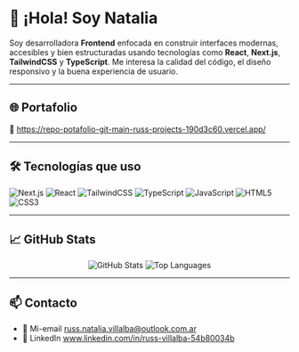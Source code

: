 
# 👋 ¡Hola! Soy Natalia

Soy desarrolladora **Frontend** enfocada en construir interfaces modernas, accesibles y bien estructuradas usando tecnologías como **React**, **Next.js**, **TailwindCSS** y **TypeScript**. Me interesa la calidad del código, el diseño responsivo y la buena experiencia de usuario.

---

## 🌐 Portafolio

🔗 https://repo-potafolio-git-main-russ-projects-190d3c60.vercel.app/

---

## 🛠️ Tecnologías que uso

![Next.js](https://img.shields.io/badge/-Next.js-000000?style=flat-square&logo=nextdotjs&logoColor=white)
![React](https://img.shields.io/badge/-React-61DAFB?style=flat-square&logo=react)
![TailwindCSS](https://img.shields.io/badge/-TailwindCSS-38B2AC?style=flat-square&logo=tailwind-css&logoColor=white)
![TypeScript](https://img.shields.io/badge/-TypeScript-3178C6?style=flat-square&logo=typescript&logoColor=white)
![JavaScript](https://img.shields.io/badge/-JavaScript-F7DF1E?style=flat-square&logo=javascript&logoColor=black)
![HTML5](https://img.shields.io/badge/-HTML5-E34F26?style=flat-square&logo=html5&logoColor=white)
![CSS3](https://img.shields.io/badge/-CSS3-1572B6?style=flat-square&logo=css3)

---

## 📈 GitHub Stats

<div align="center">
  <img src="https://github-readme-stats.vercel.app/api?username=tu-usuario&show_icons=true&theme=radical" alt="GitHub Stats" />
  <img src="https://github-readme-stats.vercel.app/api/top-langs/?username=tu-usuario&layout=compact&theme=radical" alt="Top Languages" />
</div>

---

## 📫 Contacto

- 📧 Mi-email russ.natalia.villalba@outlook.com.ar
- 💼 LinkedIn www.linkedin.com/in/russ-villalba-54b80034b
